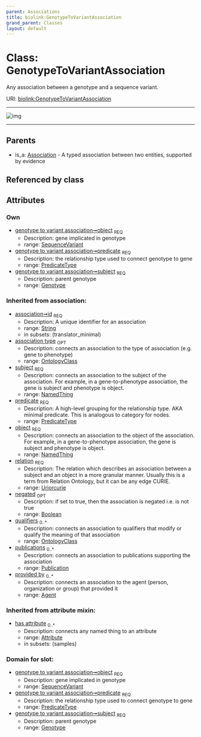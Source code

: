 ```yaml
---
parent: Associations
title: biolink:GenotypeToVariantAssociation
grand_parent: Classes
layout: default
---
```


# Class: GenotypeToVariantAssociation


Any association between a genotype and a sequence variant.

URI: [biolink:GenotypeToVariantAssociation](https://w3id.org/biolink/vocab/GenotypeToVariantAssociation)


---

![img](http://yuml.me/diagram/nofunky;dir:TB/class/[SequenceVariant],[Publication],[OntologyClass],[SequenceVariant]%3Cobject%201..1-%20[GenotypeToVariantAssociation%7Cpredicate:predicate_type;id(i):string;relation(i):uriorcurie;negated(i):boolean%20%3F],[Genotype]%3Csubject%201..1-%20[GenotypeToVariantAssociation],[Association]%5E-[GenotypeToVariantAssociation],[Genotype],[Attribute],[Association],[Agent])

---


## Parents

 *  is_a: [Association](Association.md) - A typed association between two entities, supported by evidence

## Referenced by class


## Attributes


### Own

 * [genotype to variant association➞object](genotype_to_variant_association_object.md)  <sub>REQ</sub>
    * Description: gene implicated in genotype
    * range: [SequenceVariant](SequenceVariant.md)
 * [genotype to variant association➞predicate](genotype_to_variant_association_predicate.md)  <sub>REQ</sub>
    * Description: the relationship type used to connect genotype to gene
    * range: [PredicateType](types/PredicateType.md)
 * [genotype to variant association➞subject](genotype_to_variant_association_subject.md)  <sub>REQ</sub>
    * Description: parent genotype
    * range: [Genotype](Genotype.md)

### Inherited from association:

 * [association➞id](association_id.md)  <sub>REQ</sub>
    * Description: A unique identifier for an association
    * range: [String](types/String.md)
    * in subsets: (translator_minimal)
 * [association type](association_type.md)  <sub>OPT</sub>
    * Description: connects an association to the type of association (e.g. gene to phenotype)
    * range: [OntologyClass](OntologyClass.md)
 * [subject](subject.md)  <sub>REQ</sub>
    * Description: connects an association to the subject of the association. For example, in a gene-to-phenotype association, the gene is subject and phenotype is object.
    * range: [NamedThing](NamedThing.md)
 * [predicate](predicate.md)  <sub>REQ</sub>
    * Description: A high-level grouping for the relationship type. AKA minimal predicate. This is analogous to category for nodes.
    * range: [PredicateType](types/PredicateType.md)
 * [object](object.md)  <sub>REQ</sub>
    * Description: connects an association to the object of the association. For example, in a gene-to-phenotype association, the gene is subject and phenotype is object.
    * range: [NamedThing](NamedThing.md)
 * [relation](relation.md)  <sub>REQ</sub>
    * Description: The relation which describes an association between a subject and an object in a more granular manner. Usually this is a term from Relation Ontology, but it can be any edge CURIE.
    * range: [Uriorcurie](types/Uriorcurie.md)
 * [negated](negated.md)  <sub>OPT</sub>
    * Description: if set to true, then the association is negated i.e. is not true
    * range: [Boolean](types/Boolean.md)
 * [qualifiers](qualifiers.md)  <sub>0..*</sub>
    * Description: connects an association to qualifiers that modify or qualify the meaning of that association
    * range: [OntologyClass](OntologyClass.md)
 * [publications](publications.md)  <sub>0..*</sub>
    * Description: connects an association to publications supporting the association
    * range: [Publication](Publication.md)
 * [provided by](provided_by.md)  <sub>0..*</sub>
    * Description: connects an association to the agent (person, organization or group) that provided it
    * range: [Agent](Agent.md)

### Inherited from attribute mixin:

 * [has attribute](has_attribute.md)  <sub>0..*</sub>
    * Description: connects any named thing to an attribute
    * range: [Attribute](Attribute.md)
    * in subsets: (samples)

### Domain for slot:

 * [genotype to variant association➞object](genotype_to_variant_association_object.md)  <sub>REQ</sub>
    * Description: gene implicated in genotype
    * range: [SequenceVariant](SequenceVariant.md)
 * [genotype to variant association➞predicate](genotype_to_variant_association_predicate.md)  <sub>REQ</sub>
    * Description: the relationship type used to connect genotype to gene
    * range: [PredicateType](types/PredicateType.md)
 * [genotype to variant association➞subject](genotype_to_variant_association_subject.md)  <sub>REQ</sub>
    * Description: parent genotype
    * range: [Genotype](Genotype.md)

